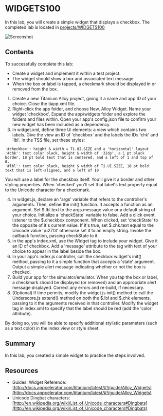 # WIDGETS100

In this lab, you will create a simple widget that displays a checkbox.  The completed lab is located in  [projects/WIDGETS100](https://github.com/appcelerator-training/learning-modules-labs/tree/master/WIDGETS100/projects/WIDGETS100)

![Screenshot](https://monosnap.com/file/pUcsB7BfwSpJLVTOicelYjzxtyFweX.png)

## Contents

To successfully complete this lab:

- Create a widget and implement it within a test project.
- The widget should show a box and associated text message
- When the box or label is tapped, a checkmark should be displayed in or removed from the box.

1. Create a new Titanium Alloy project, giving it a name and app ID of your choice. Close the tiapp.xml file.
2. Right-click the app folder, and choose New, Alloy Widget. Name your widget 'checkbox'. Expand the app/widgets folder and explore the folders and files within. Open your app's config.json file to confirm your new widget has been included as a dependency.
3. In widget.xml, define three UI elements: a view which contains two labels. Give the view an ID of 'checkbox' and the labels the IDs 'chk' and 'lbl'. In the TSS file, set these styles:

```
'#checkbox': height & width = Ti.UI.SIZE and a 'horizontal' layout
'#chk': text color black, height & width of '32dp', a 1 pt black border, 18 pt bold text that is centered, and a left of 1 and top of 0.
'#lbl': text color black, height & width of Ti.UI.SIZE, 18 pt bold text that is left-aligned, and a left of 10
```

You will use a label for the checkbox itself. You'll give it a border and other styling properties. When 'checked' you'll set that label's text property equal to the Unicode character for a checkmark.

4. In widget.js, declare an 'args' variable that refers to the controller's arguments. Then, define the init() function. It accepts a function as an argument. Set $.lbl.text to the args.message value or a default string of your choice. Initialize a 'checkState' variable to false. Add a click event listener to the $.checkbox component. When clicked, set 'checkState' to the opposite of it's current value. If it's true, set $.chk.text equal to the Unicode value '\u2713' otherwise set it to an empty string. Invoke the callback function, passing checkState to it.
5. In the app's index.xml, use the Widget tag to include your widget. Give it an ID of checkbox. Add a 'message' attribute to the tag with text of your choice to appear in the label beside the box.
6. In your app's index.js controller, call the checkbox widget's init() method, passing to it a simple function that accepts a 'state' argument. Output a simple alert message indicating whether or not the box is checked.
7. Build your app for the simulator/emulator. When you tap the box or label, a checkmark should be displayed (or removed) and an appropriate alert message displayed. Correct any errors and re-build, if necessary.
8. (Optional) If time permits, modify the widget.js init() method to call the Underscore.js extend() method on both the $.lbl and $.chk elements, passing to it the arguments received in that controller. Modify the widget tag in index.xml to specify that the label should be red (add the 'color' attribute).

By doing so, you will be able to specify additional stylistic parameters (such as a text color) in the index view or style sheet.

## Summary

In this lab, you created a simple widget to practice the steps involved.

## Resources

- Guides: Widget Reference: [http://docs.appcelerator.com/titanium/latest/#!/guide/Alloy_Widgets](http://docs.appcelerator.com/titanium/latest/#!/guide/Alloy_Widgets)
- Unicode Dingbat characters: [http://en.wikipedia.org/wiki/List_of_Unicode_characters#Dingbats](http://en.wikipedia.org/wiki/List_of_Unicode_characters#Dingbats)